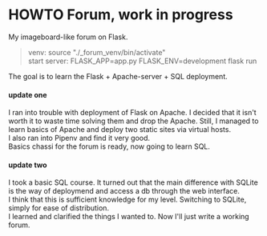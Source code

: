 # HOWTO Forum, work in progress

My imageboard-like forum on Flask.
> venv: source "./_forum_venv/bin/activate"<br>
start server: FLASK_APP=app.py FLASK_ENV=development flask run

The goal is to learn the Flask + Apache-server + SQL deployment.

#### update one

I ran into trouble with deployment of Flask on Apache. I decided that it isn't worth it to waste time solving them and drop the Apache. Still, I managed to learn basics of Apache and deploy two static sites via virtual hosts.<br>
I also ran into Pipenv and find it very good.<br>
Basics chassi for the forum is ready, now going to learn SQL.

#### update two

I took a basic SQL course. It turned out that the main difference with SQLite is the way of deploymend and access a db through the web interface.<br>
I think that this is sufficient knowledge for my level. Switching to SQLite, simply for ease of distribution.<br>
I learned and clarified the things I wanted to. Now I'll just write a working forum.
